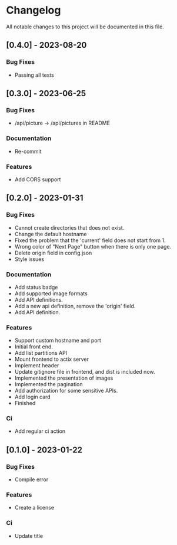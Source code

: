 # Changelog

All notable changes to this project will be documented in this file.

## [0.4.0] - 2023-08-20

### Bug Fixes

- Passing all tests

## [0.3.0] - 2023-06-25

### Bug Fixes

- /api/picture -> /api/pictures in README

### Documentation

- Re-commit

### Features

- Add CORS support

## [0.2.0] - 2023-01-31

### Bug Fixes

- Cannot create directories that does not exist.
- Change the default hostname
- Fixed the problem that the 'current' field does not start from 1.
- Wrong color of "Next Page" button when there is only one page.
- Delete origin field in config.json
- Style issues

### Documentation

- Add status badge
- Add supported image formats
- Add API definitions.
- Add a new api definition, remove the 'origin' field.
- Add API definition.

### Features

- Support custom hostname and port
- Initial front end.
- Add list partitions API
- Mount frontend to actix server
- Implement header
- Update gitignore file in frontend, and dist is included now.
- Implemented the presentation of images
- Implemented the pagination
- Add authorization for some sensitive APIs.
- Add login card
- Finished

### Ci

- Add regular ci action

## [0.1.0] - 2023-01-22

### Bug Fixes

- Compile error

### Features

- Create a license

### Ci

- Update title

<!-- generated by git-cliff -->
